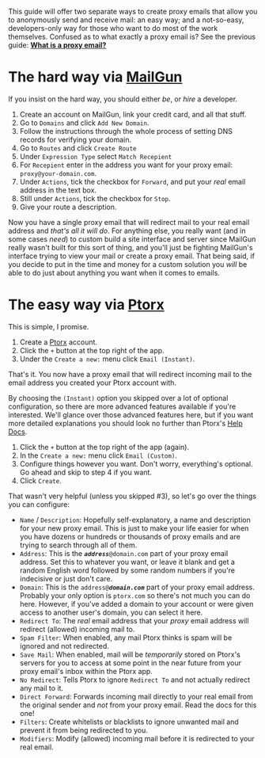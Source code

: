 This guide will offer two separate ways to create proxy emails that allow you to anonymously send and receive mail: an easy way; and a not-so-easy, developers-only way for those who want to do most of the work themselves. Confused as to what exactly a proxy email is? See the previous guide: **[What is a proxy email?](/blog/ptorx/2018/07/1-what-is-a-proxy-email)**

# The hard way via [MailGun](https://www.mailgun.com)

If you insist on the hard way, you should either _be_, or _hire_ a developer.

1.  Create an account on MailGun, link your credit card, and all that stuff.
2.  Go to `Domains` and click `Add New Domain`.
3.  Follow the instructions through the whole process of setting DNS records for verifying your domain.
4.  Go to `Routes` and click `Create Route`
5.  Under `Expression Type` select `Match Recepient`
6.  For `Recepient` enter in the address you want for your proxy email: `proxy@your-domain.com`.
7.  Under `Actions`, tick the checkbox for `Forward`, and put your _real_ email address in the text box.
8.  Still under `Actions`, tick the checkbox for `Stop`.
9.  Give your route a description.

Now you have a single proxy email that will redirect mail to your real email address and _that's all it will do_. For anything else, you really want (and in some cases _need_) to custom build a site interface and server since MailGun really wasn't built for this sort of thing, and you'll just be fighting MailGun's interface trying to view your mail or create a proxy email. That being said, if you decide to put in the time and money for a custom solution you _will_ be able to do just about anything you want when it comes to emails.

# The easy way via [Ptorx](https://ptorx.com?r=source~blog-2)

This is simple, I promise.

1.  Create a [Ptorx](https://ptorx.com?r=source~blog-2) account.
2.  Click the `+` button at the top right of the app.
3.  Under the `Create a new:` menu click `Email (Instant)`.

That's it. You now have a proxy email that will redirect incoming mail to the email address you created your Ptorx account with.

By choosing the `(Instant)` option you skipped over a lot of optional configuration, so there are more advanced features available if you're interested. We'll glance over those advanced features here, but if you want more detailed explanations you should look no further than Ptorx's [Help Docs](https://ptorx.com/docs/help).

1.  Click the `+` button at the top right of the app (again).
2.  In the `Create a new:` menu click `Email (Custom)`.
3.  Configure things however you want. Don't worry, everything's optional. Go ahead and skip to step 4 if you want.
4.  Click `Create`.

That wasn't very helpful (unless you skipped #3), so let's go over the things you can configure:

- `Name` / `Description`: Hopefully self-explanatory, a name and description for your new proxy email. This is just to make your life easier for when you have dozens or hundreds or thousands of proxy emails and are trying to search through all of them.
- `Address`: This is the _**`address`**_`@domain.com` part of your proxy email address. Set this to whatever you want, or leave it blank and get a random English word followed by some random numbers if you're indecisive or just don't care.
- `Domain`: This is the `address@`**_`domain.com`_** part of your proxy email address. Probably your only option is `ptorx.com` so there's not much you can do here. However, if you've added a domain to your account or were given access to another user's domain, you can select it here.
- `Redirect To`: The _real_ email address that your _proxy_ email address will redirect (allowed) incoming mail to.
- `Spam Filter`: When enabled, any mail Ptorx thinks is spam will be ignored and not redirected.
- `Save Mail`: When enabled, mail will be _temporarily_ stored on Ptorx's servers for you to access at some point in the near future from your proxy email's inbox within the Ptorx app.
- `No Redirect`: Tells Ptorx to ignore `Redirect To` and not actually redirect any mail to it.
- `Direct Forward`: Forwards incoming mail directly to your real email from the original sender and _not_ from your proxy email. Read the docs for this one!
- `Filters`: Create whitelists or blacklists to ignore unwanted mail and prevent it from being redirected to you.
- `Modifiers`: Modify (allowed) incoming mail before it is redirected to your real email.
